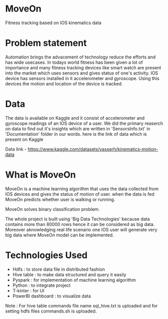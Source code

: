 # MoveOn
Fitness tracking based on IOS kinematics data
# Problem statement 
Automation brings the advacement of technology reduce the efforts and has wide usecases. In todays world fitness has been given a lot of importance and many fitness tracking devices like smart watch are present into the market which uses sensors and gives status of one's activity. IOS device has sensors installed in it accelerometer and gyroscope. Using this devices the motion and location of the device is tracked.
 
# Data 
The data is available on Kaggle and it consist of accelerometer and gyroscope readings of an IOS device of a user. 
We did the primary reaserch on data to find out it's insights which are written in 'SensorsInfo.txt' in 'Documentation' folder in our words. here is the link of data which is present on Kaggle

Data link - https://www.kaggle.com/datasets/yasserh/kinematics-motion-data


# What is MoveOn 
MoveOn is a machine learning algorithm that uses the data collected from IOS devices and gives the status of motion of user. when the data is fed MoveOn predicts whether user is walking or running.

MoveOn solves binary classification problem.

The whole project is built using 'Big Data Technologies' because data contains more than 80000 rows hence it can be considered as big data. Moreover aknowledging real life scenario one IOS user will generate very big data where MoveOn model can be implemented.

# Technologies Used
* Hdfs : to store data file in distributed fashion
* Hive table : to make data structured and query it easily
* Pyspark : for implementation of machine learning algorithm
* Python : to integrate project
* T-kinter : for UI 
* PowerBI dashboard : to visualize data

Note : For hive table commands file name sql_hive.txt is uploaded and for setting hdfs files commands.sh is uploaded.
